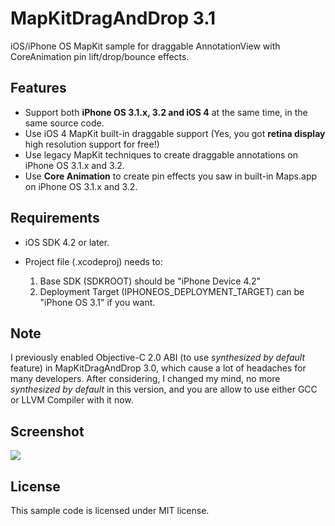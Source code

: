 # MapKitDragAndDrop 3.1

iOS/iPhone OS MapKit sample for draggable AnnotationView with CoreAnimation pin lift/drop/bounce effects.

## Features

* Support both **iPhone OS 3.1.x, 3.2 and iOS 4** at the same time, in the same source code.
* Use iOS 4 MapKit built-in draggable support (Yes, you got **retina display** high resolution support for free!)
* Use legacy MapKit techniques to create draggable annotations on iPhone OS 3.1.x and 3.2.
* Use **Core Animation** to create pin effects you saw in built-in Maps.app on iPhone OS 3.1.x and 3.2.

## Requirements

* iOS SDK 4.2 or later.
* Project file (.xcodeproj) needs to:

  1. Base SDK (SDKROOT) should be "iPhone Device 4.2"
  2. Deployment Target (IPHONEOS_DEPLOYMENT_TARGET) can be "iPhone OS 3.1" if you want.

## Note

I previously enabled Objective-C 2.0 ABI (to use *synthesized by default* feature) in MapKitDragAndDrop 3.0, which cause a lot of headaches for many developers. After considering, I changed my mind, no more *synthesized by default* in this version, and you are allow to use either GCC or LLVM Compiler with it now.
 
## Screenshot

![](http://github.com/digdog/MapKitDragAndDrop/raw/master/Screenshots/DDAnnotationViewiPodTouch312.png)

## License 

This sample code is licensed under MIT license.
